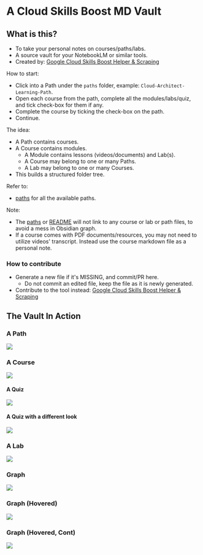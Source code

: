 # A Cloud Skills Boost MD Vault

## What is this?

- To take your personal notes on courses/paths/labs.
- A source vault for your NotebookLM or similar tools.
- Created by: [Google Cloud Skills Boost Helper & Scraping](https://github.com/samdx/cloudskillsboost-helper)

How to start:

- Click into a Path under the `paths` folder, example: `Cloud-Architect-Learning-Path`.
- Open each course from the path, complete all the modules/labs/quiz, and tick check-box for them if any.
- Complete the course by ticking the check-box on the path.
- Continue.

The idea:

- A Path contains courses.
- A Course contains modules.
    - A Module contains lessons (videos/documents) and Lab(s).
    - A Course may belong to one or many Paths.
    - A Lab may belong to one or many Courses.
- This builds a structured folder tree.

Refer to:

- [paths](paths.md) for all the available paths.

Note:

- The [paths](paths.md) or [README](README.md) will not link to any course or lab or path files, to avoid a mess in Obsidian graph.
- If a course comes with PDF documents/resources, you may not need to utilize videos' transcript. Instead use the course markdown file as a personal note.

### How to contribute

- Generate a new file if it's MISSING, and commit/PR here.
    - Do not commit an edited file, keep the file as it is newly generated.
- Contribute to the tool instead: [Google Cloud Skills Boost Helper & Scraping](https://github.com/samdx/cloudskillsboost-helper)

## The Vault In Action

### A Path

![](assets/2025-04-03_09-46-08.png)

### A Course

![](assets/2025-04-03_09-46-29.png)

#### A Quiz

![](assets/2025-04-03_10-03-42.png)

#### A Quiz with a different look

![](assets/2025-04-03_10-04-27.png)

### A Lab

![](assets/2025-04-03_09-46-44.png)

### Graph

![](assets/2025-04-03_09-47-10.png)

### Graph (Hovered)

![](assets/2025-04-03_09-47-13.png)

### Graph (Hovered, Cont)

![](assets/2025-04-03_09-47-18.png)
